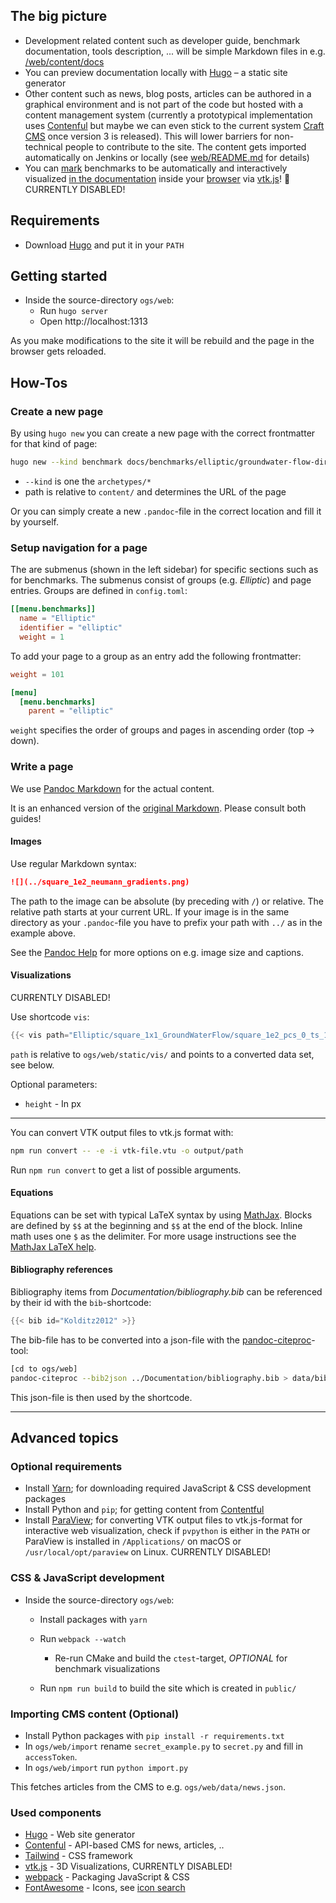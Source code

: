 ## The big picture

- Development related content such as developer guide, benchmark documentation, tools description, ... will be simple Markdown files in e.g. [/web/content/docs](https://github.com/bilke/ogs/blob/web-hugo/web/content/docs/benchmarks/elliptic/groundwater-flow-neumann.md)
- You can preview documentation locally with [Hugo](https://gohugo.io) – a static site generator
- Other content such as news, blog posts, articles can be authored in a graphical environment and is not part of the code but hosted with a content management system (currently a prototypical implementation uses [Contenful](https://www.contentful.com/) but maybe we can even stick to the current system [Craft CMS](https://craftcms.com/) once version 3 is released). This will lower barriers for non-technical people to contribute to the site. The content gets imported automatically on Jenkins or locally (see [web/README.md](https://github.com/bilke/ogs/blob/web-hugo/web/README.md) for details)
- You can [mark](https://github.com/bilke/ogs/blob/web-hugo/ProcessLib/GroundwaterFlow/CMakeLists.txt#L80) benchmarks to be automatically and interactively visualized [in the documentation](https://github.com/bilke/ogs/commit/d4fc7d94a3821a6b4483a1d7aeaabd6ee391c449#diff-2f5b1ac2a759aa09b2d3f5cc1ece45ceR108) inside your [browser](https://dev.opengeosys.org/docs/benchmarks/elliptic/groundwater-flow-neumann/#results-and-evaluation) via [vtk.js](https://kitware.github.io/vtk-js/)! 🍻 CURRENTLY DISABLED!

## Requirements

- Download [Hugo](https://gohugo.io/#action) and put it in your `PATH`

## Getting started

- Inside the source-directory `ogs/web`:
  - Run `hugo server`
  - Open http://localhost:1313

As you make modifications to the site it will be rebuild and the page in the browser gets reloaded.

## How-Tos

### Create a new page

By using `hugo new` you can create a new page with the correct frontmatter for that kind of page:

```bash
hugo new --kind benchmark docs/benchmarks/elliptic/groundwater-flow-dirichlet.pandoc
```

- `--kind` is one the `archetypes/*`
- path is relative to `content/` and determines the URL of the page

Or you can simply create a new `.pandoc`-file in the correct location and fill it by yourself.

### Setup navigation for a page

The are submenus (shown in the left sidebar) for specific sections such as for benchmarks. The submenus consist of groups (e.g. *Elliptic*) and page entries. Groups are defined in `config.toml`:

```toml
[[menu.benchmarks]]
  name = "Elliptic"
  identifier = "elliptic"
  weight = 1
```

To add your page to a group as an entry add the following frontmatter:

```toml
weight = 101

[menu]
  [menu.benchmarks]
    parent = "elliptic"
```

`weight` specifies the order of groups and pages in ascending order (top -> down).

### Write a page

We use [Pandoc Markdown](https://pandoc.org/MANUAL.html#pandocs-markdown) for the actual content.

It is an enhanced version of the [original Markdown](http://daringfireball.net/projects/markdown/). Please consult both guides!

#### Images

Use regular Markdown syntax:

```md
![](../square_1e2_neumann_gradients.png)
```

The path to the image can be absolute (by preceding with `/`) or relative. The relative path starts at your current URL. If your image is in the same directory as your `.pandoc`-file you have to prefix your path with `../` as in the example above.

See the [Pandoc Help](https://pandoc.org/MANUAL.html#images) for more options on e.g. image size and captions.

#### Visualizations

CURRENTLY DISABLED!

Use shortcode `vis`:

```go
{{< vis path="Elliptic/square_1x1_GroundWaterFlow/square_1e2_pcs_0_ts_1_t_1.000000.vtu" [height="300"] >}}
```

`path` is relative to `ogs/web/static/vis/` and points to a converted data set, see below.

Optional parameters:

- `height` - In px

----

You can convert VTK output files to vtk.js format with:

```bash
npm run convert -- -e -i vtk-file.vtu -o output/path
```

Run `npm run convert` to get a list of possible arguments.

#### Equations

Equations can be set with typical LaTeX syntax by using [MathJax](https://www.mathjax.org/). Blocks are defined by `$$` at the beginning and `$$` at the end of the block. Inline math uses one `$` as the delimiter. For more usage instructions see the [MathJax LaTeX help](http://docs.mathjax.org/en/latest/tex.html).

#### Bibliography references

Bibliography items from *Documentation/bibliography.bib* can be referenced by their id with the `bib`-shortcode:

```go
{{< bib id="Kolditz2012" >}}
```

The bib-file has to be converted into a json-file with the [pandoc-citeproc](https://github.com/jgm/pandoc-citeproc)-tool:

```sh
[cd to ogs/web]
pandoc-citeproc --bib2json ../Documentation/bibliography.bib > data/bibliography.json
```

This json-file is then used by the shortcode.

---

## Advanced topics

### Optional requirements

- Install [Yarn](https://yarnpkg.com/en/docs/install); for downloading required JavaScript & CSS development packages
- Install Python and `pip`; for getting content from [Contentful](https://contentful.com)
- Install [ParaView](http://www.paraview.org/download/); for converting VTK output files to vtk.js-format for interactive web visualization, check if `pvpython` is either in the `PATH` or ParaView is installed in `/Applications/` on macOS or `/usr/local/opt/paraview` on Linux. CURRENTLY DISABLED!

### CSS & JavaScript development

- Inside the source-directory `ogs/web`:
  - Install packages with `yarn`
  - Run `webpack --watch`

    - Re-run CMake and build the `ctest`-target, *OPTIONAL* for benchmark visualizations
  - Run `npm run build` to build the site which is created in `public/`

### Importing CMS content (Optional)

- Install Python packages with `pip install -r requirements.txt`
- In `ogs/web/import` rename `secret_example.py` to `secret.py` and fill in `accessToken`.
- In `ogs/web/import` run `python import.py`

This fetches articles from the CMS to e.g. `ogs/web/data/news.json`.

### Used components

- [Hugo](https://gothugo.com) - Web site generator
- [Contenful](https://www.contentful.com/) -  API-based CMS for news, articles, ..
- [Tailwind](https://tailwindcss.com/docs/what-is-tailwind) - CSS framework
- [vtk.js](https://kitware.github.io/vtk-js/) - 3D Visualizations, CURRENTLY DISABLED!
- [webpack](https://webpack.github.io/) - Packaging JavaScript & CSS
- [FontAwesome](https://fontawesome.com) - Icons, see [icon search](https://fontawesome.com/icons?d=gallery)
